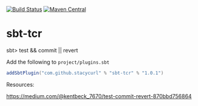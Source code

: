 [![Build Status][badge-build]][link-build]
[![Maven Central][badge-maven]][link-maven]

# sbt-tcr
sbt> test &amp;&amp; commit || revert

Add the following to `project/plugins.sbt`

```scala
addSbtPlugin("com.github.stacycurl" % "sbt-tcr" % "1.0.1")
```

Resources:

https://medium.com/@kentbeck_7670/test-commit-revert-870bbd756864


[badge-build]: https://github.com/stacycurl/sbt-tcr/actions/workflows/build.yml/badge.svg
[link-build]: https://github.com/stacycurl/sbt-tcr/actions/

[badge-maven]: https://maven-badges.herokuapp.com/maven-central/com.github.stacycurl/sbt-tcr_2.12_1.0/badge.svg
[link-maven]: https://maven-badges.herokuapp.com/maven-central/com.github.stacycurl/sbt-tcr_2.12_1.0
